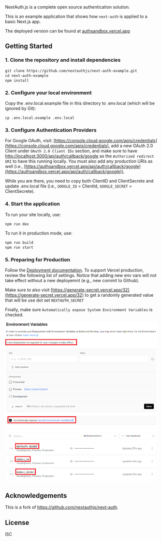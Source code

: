 NextAuth.js is a complete open source authentication solution.

This is an example application that shows how `next-auth` is applied to a basic Next.js app.

The deployed version can be found at [authsandbox.vercel.app](https://authsandbox.vercel.app/)

## Getting Started

### 1. Clone the repository and install dependencies

```
git clone https://github.com/nextauthjs/next-auth-example.git
cd next-auth-example
npm install
```

### 2. Configure your local environment

Copy the .env.local.example file in this directory to .env.local (which will be ignored by Git):

```
cp .env.local.example .env.local
```
### 3. Configure Authentication Providers

For Google OAuth, visit: [https://console.cloud.google.com/apis/credentials](https://console.cloud.google.com/apis/credentials), add a new OAuth 2.0 Client under `OAuth 2.0 Client IDs` section, and make sure to have [http://localhost:3000/api/auth/callback/google](http://localhost:3000/api/auth/callback/google) as the `Authorized redirect URI` to have this running locally. You must also add any production URIs as well (i.e., [https://authsandbox.vercel.app/api/auth/callback/google](https://authsandbox.vercel.app/api/auth/callback/google)). 

While you are there, you need to copy both ClientID and ClientSecrete and update .env.local file (i.e., `GOOGLE_ID` = ClientId, `GOOGLE_SECRET` = ClientSecrete).

### 4. Start the application

To run your site locally, use:

```
npm run dev
```

To run it in production mode, use:

```
npm run build
npm run start
```

### 5. Preparing for Production

Follow the [Deployment documentation](https://next-auth.js.org/deployment). To support Vercel production, review the following list of settings. Notice that adding new env vars will not take effect without a new deployemnt (e.g., new commit to Github). 

Make sure to also visit [https://generate-secret.vercel.app/32](https://generate-secret.vercel.app/32) to get a randomly generated value that will be use dot set  `NEXTAUTH_SECRET`

Finally, make sure `Automatically expose System Environment Variables` is checked.

![alt text](vercelsettings.png)

## Acknowledgements

This is a fork of https://github.com/nextauthjs/next-auth.

## License

ISC

